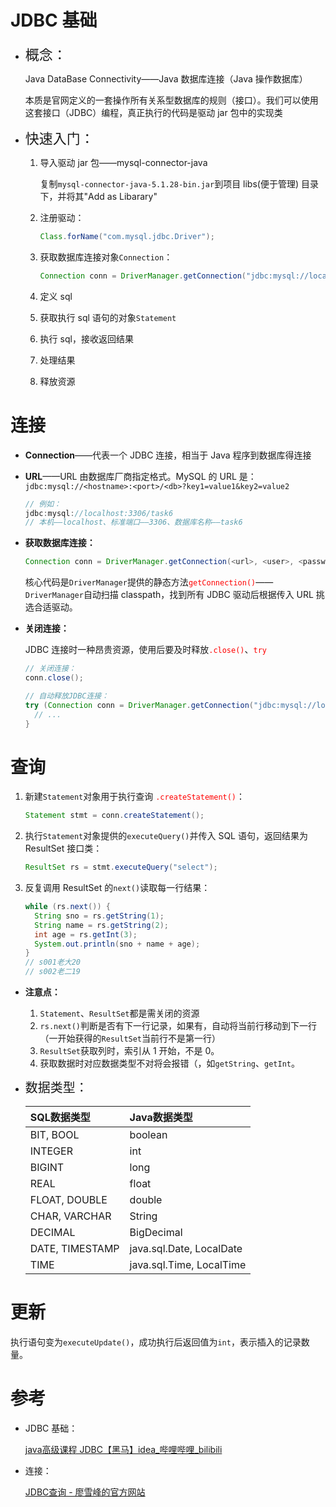# JDBC 基础

+ <span style="font-size:22px">概念：</span>

    Java DataBase Connectivity——Java 数据库连接（Java 操作数据库）

    本质是官网定义的一套操作所有关系型数据库的规则（接口）。我们可以使用这套接口（JDBC）编程，真正执行的代码是驱动 jar 包中的实现类

+ <span style="font-size:22px">快速入门：</span>

    1. 导入驱动 jar 包——mysql-connector-java
    
        复制`mysql-connector-java-5.1.28-bin.jar`到项目 libs(便于管理) 目录下，并将其"Add as Libarary"
    
    2. 注册驱动：
    
        ```java
        Class.forName("com.mysql.jdbc.Driver");
        ```
    
    3. 获取数据库连接对象`Connection`：
    
        ```java
        Connection conn = DriverManager.getConnection("jdbc:mysql://localhost:3306/task6", "root", "password");
        ```
    
        
    
    4. 定义 sql
    
    5. 获取执行 sql 语句的对象`Statement`
    
    6. 执行 sql，接收返回结果
    
    7. 处理结果
    
    8. 释放资源



# 连接

+ **Connection**——代表一个 JDBC 连接，相当于 Java 程序到数据库得连接

+ **URL**——URL 由数据库厂商指定格式。MySQL 的 URL 是：`jdbc:mysql://<hostname>:<port>/<db>?key1=value1&key2=value2`

    ```java
    // 例如：
    jdbc:mysql://localhost:3306/task6
    // 本机——localhost、标准端口——3306、数据库名称——task6
    ```

+ **获取数据库连接：**

    ```java
    Connection conn = DriverManager.getConnection(<url>, <user>, <password>);
    ```

    核心代码是`DriverManager`提供的静态方法<span style="color:red">`getConnection()`</span>——`DriverManager`自动扫描 classpath，找到所有 JDBC 驱动后根据传入 URL 挑选合适驱动。

+ **关闭连接：**

    JDBC 连接时一种昂贵资源，使用后要及时释放<span style="color:red">`.close()`</span>、<span style="color:red">`try`</span>

    ```java
    // 关闭连接：
    conn.close();
    
    // 自动释放JDBC连接：
    try (Connection conn = DriverManager.getConnection("jdbc:mysql://localhost:3306/task6", "root", "password")) {
      // ...
    }
    ```



# 查询

1. 新建`Statement`对象用于执行查询 <span style="color:red">`.createStatement()`</span>：

    ```java
    Statement stmt = conn.createStatement();
    ```

2. 执行`Statement`对象提供的`executeQuery()`并传入 SQL 语句，返回结果为 ResultSet 接口类：

    ```java
    ResultSet rs = stmt.executeQuery("select");
    ```

3. 反复调用 ResultSet 的`next()`读取每一行结果：

    ```java
    while (rs.next()) {
      String sno = rs.getString(1);
      String name = rs.getString(2);
      int age = rs.getInt(3);
      System.out.println(sno + name + age);
    }
    // s001老大20
    // s002老二19
    ```

+ **注意点：**
    1. `Statement`、`ResultSet`都是需关闭的资源
    2. `rs.next()`判断是否有下一行记录，如果有，自动将当前行移动到下一行（一开始获得的`ResultSet`当前行不是第一行）
    3. `ResultSet`获取列时，索引从 1 开始，不是 0。
    4. 获取数据时对应数据类型不对将会报错（，如`getString`、`getInt`。
    
+ <span style="font-size:20px">数据类型：</span>

    | SQL数据类型     | Java数据类型             |
    | :-------------- | :----------------------- |
    | BIT, BOOL       | boolean                  |
    | INTEGER         | int                      |
    | BIGINT          | long                     |
    | REAL            | float                    |
    | FLOAT, DOUBLE   | double                   |
    | CHAR, VARCHAR   | String                   |
    | DECIMAL         | BigDecimal               |
    | DATE, TIMESTAMP | java.sql.Date, LocalDate |
    | TIME            | java.sql.Time, LocalTime |



# 更新

执行语句变为`executeUpdate()`，成功执行后返回值为`int`，表示插入的记录数量。



# 参考

+ JDBC 基础：

    [java高级课程 JDBC【黑马】idea\_哔哩哔哩_bilibili](https://www.bilibili.com/video/BV1x4411D7Bx?p=3&spm_id_from=pageDriver)

+ 连接：

    [JDBC查询 - 廖雪峰的官方网站](https://www.liaoxuefeng.com/wiki/1252599548343744/1321748435828770)